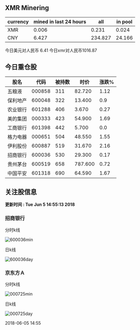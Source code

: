 ## XMR Minering

|currency|mined in last 24 hours|all|in pool|
|---|---|---|---|
|XMR|0.006|0.231|0.024|
|CNY|6.427|234.827|24.166|

今日美元对人民币 6.41	今日xmr对人民币1016.87


## 今日重仓股 

|股名|代码|被持数|时价|涨跌%|
|---|---|---|---|---|
|五粮液|000858|311|82.720|1.12|
|保利地产|600048|322|13.400|0.9|
|农业银行|601288|406|3.670|0.27|
|美的集团|000333|423|54.900|1.69|
|工商银行|601398|442|5.700|0.0|
|格力电器|000651|504|48.550|1.55|
|伊利股份|600887|519|31.670|2.16|
|招商银行|600036|530|29.300|0.17|
|贵州茅台|600519|658|787.600|0.72|
|中国平安|601318|690|64.590|1.67|

## 关注股信息
**更新时间 : Tue Jun  5 14:55:13 2018**
### 招商银行 
分时k线

![600036min](http://image.sinajs.cn/newchart/min/n/sh600036.gif)

日k线

![600036day](http://image.sinajs.cn/newchart/daily/n/sh600036.gif)

### 京东方Ａ 
分时k线

![000725min](http://image.sinajs.cn/newchart/min/n/sz000725.gif)

日k线

![000725day](http://image.sinajs.cn/newchart/daily/n/sz000725.gif)

2018-06-05 14:55